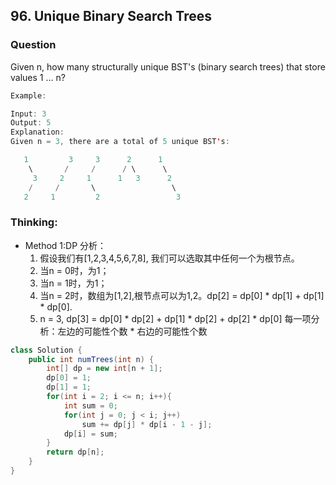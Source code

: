 ## 96. Unique Binary Search Trees

### Question
Given n, how many structurally unique BST's (binary search trees) that store values 1 ... n?

```Java
Example:

Input: 3
Output: 5
Explanation:
Given n = 3, there are a total of 5 unique BST's:

   1         3     3      2      1
    \       /     /      / \      \
     3     2     1      1   3      2
    /     /       \                 \
   2     1         2                 3

```

### Thinking:
* Method 1:DP
	分析：
	1. 假设我们有[1,2,3,4,5,6,7,8], 我们可以选取其中任何一个为根节点。
	2. 当n = 0时，为1；
	3. 当n = 1时，为1；
	4. 当n = 2时，数组为[1,2],根节点可以为1,2。dp[2] = dp[0] * dp[1] + dp[1] * dp[0].
	5. n = 3, dp[3] = dp[0] * dp[2] + dp[1] * dp[2] + dp[2] * dp[0]
	每一项分析：左边的可能性个数 * 右边的可能性个数

```Java
class Solution {
    public int numTrees(int n) {
        int[] dp = new int[n + 1];
        dp[0] = 1;
        dp[1] = 1;
        for(int i = 2; i <= n; i++){
            int sum = 0;
            for(int j = 0; j < i; j++)
                sum += dp[j] * dp[i - 1 - j];
            dp[i] = sum;
        }
        return dp[n];
    }
}
```
